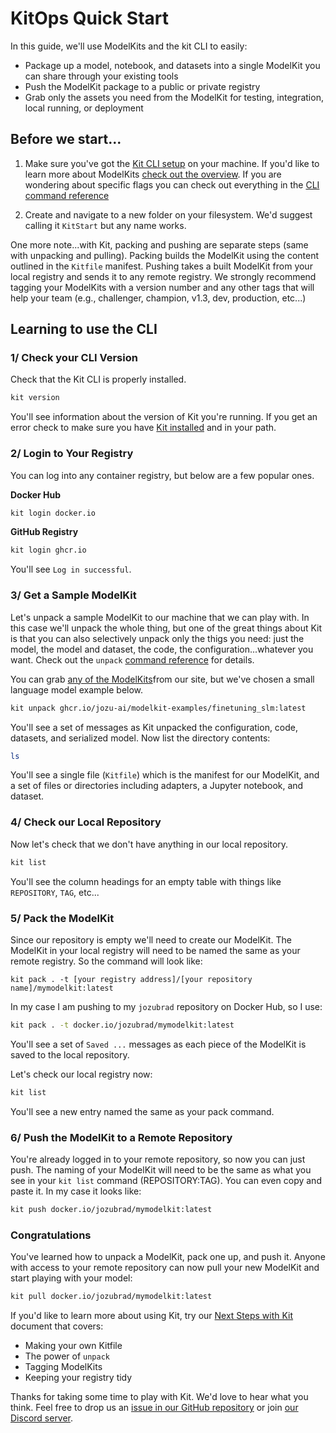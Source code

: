 # KitOps Quick Start

In this guide, we'll use ModelKits and the kit CLI to easily:
* Package up a model, notebook, and datasets into a single ModelKit you can share through your existing tools
* Push the ModelKit package to a public or private registry
* Grab only the assets you need from the ModelKit for testing, integration, local running, or deployment

## Before we start...

1. Make sure you've got the [Kit CLI setup](./cli/installation.md) on your machine. If you'd like to learn more about ModelKits [check out the overview](./modelkit/intro.md). If you are wondering about specific flags you can check out everything in the [CLI command reference](./cli/cli-reference.md)

2. Create and navigate to a new folder on your filesystem. We'd suggest calling it `KitStart` but any name works.

One more note...with Kit, packing and pushing are separate steps (same with unpacking and pulling). Packing builds the ModelKit using the content outlined in the `Kitfile` manifest. Pushing takes a built ModelKit from your local registry and sends it to any remote registry. We strongly recommend tagging your ModelKits with a version number and any other tags that will help your team (e.g., challenger, champion, v1.3, dev, production, etc...)

## Learning to use the CLI

### 1/ Check your CLI Version

Check that the Kit CLI is properly installed.

```sh
kit version
```

You'll see information about the version of Kit you're running. If you get an error check to make sure you have [Kit installed](./cli/installation.md) and in your path.

### 2/ Login to Your Registry

You can log into any container registry, but below are a few popular ones.

**Docker Hub**

```sh
kit login docker.io
```

**GitHub Registry**

```sh
kit login ghcr.io
```

You'll see `Log in successful`.

### 3/ Get a Sample ModelKit

Let's unpack a sample ModelKit to our machine that we can play with. In this case we'll unpack the whole thing, but one of the great things about Kit is that you can also selectively unpack only the thigs you need: just the model, the model and dataset, the code, the configuration...whatever you want. Check out the `unpack` [command reference](./cli/cli-reference.md) for details.

You can grab <a href="https://github.com/orgs/jozu-ai/packages"
  v-ga-track="{
    category: 'link',
    label: 'grab any of the ModelKits',
    location: 'docs/quick-start'
  }">any of the ModelKits</a>from our site, but we've chosen a small language model example below.

```sh
kit unpack ghcr.io/jozu-ai/modelkit-examples/finetuning_slm:latest
```

You'll see a set of messages as Kit unpacked the configuration, code, datasets, and serialized model. Now list the directory contents:

```sh
ls
```

You'll see a single file (`Kitfile`) which is the manifest for our ModelKit, and a set of files or directories including adapters, a Jupyter notebook, and dataset.

### 4/ Check our Local Repository

Now let's check that we don't have anything in our local repository.

```sh
kit list
```

You'll see the column headings for an empty table with things like `REPOSITORY`, `TAG`, etc...

### 5/ Pack the ModelKit

Since our repository is empty we'll need to create our ModelKit. The ModelKit in your local registry will need to be named the same as your remote registry. So the command will look like:

`kit pack . -t [your registry address]/[your repository name]/mymodelkit:latest`

In my case I am pushing to my `jozubrad` repository on Docker Hub, so I use:

```sh
kit pack . -t docker.io/jozubrad/mymodelkit:latest
```

You'll see a set of `Saved ...` messages as each piece of the ModelKit is saved to the local repository.

Let's check our local registry now:

```sh
kit list
```

You'll see a new entry named the same as your pack command.

### 6/ Push the ModelKit to a Remote Repository

You're already logged in to your remote repository, so now you can just push. The naming of your ModelKit will need to be the same as what you see in your `kit list` command (REPOSITORY:TAG). You can even copy and paste it. In my case it looks like:

```sh
kit push docker.io/jozubrad/mymodelkit:latest
```

### Congratulations

You've learned how to unpack a ModelKit, pack one up, and push it. Anyone with access to your remote repository can now pull your new ModelKit and start playing with your model:

```sh
kit pull docker.io/jozubrad/mymodelkit:latest
```

If you'd like to learn more about using Kit, try our [Next Steps with Kit](./next-steps.md) document that covers:
* Making your own Kitfile
* The power of `unpack`
* Tagging ModelKits
* Keeping your registry tidy

Thanks for taking some time to play with Kit. We'd love to hear what you think. Feel free to drop us an [issue in our GitHub repository](https://github.com/jozu-ai/kitops/issues) or join [our Discord server](https://discord.gg/3eDb4yAN).

